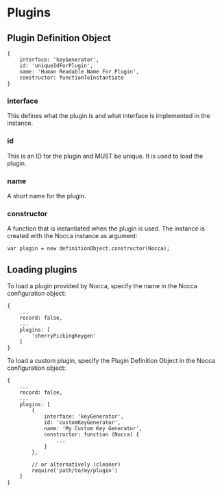 # Plugins

## Plugin Definition Object

    {
        interface: 'keyGenerator',
        id: 'uniqueIdForPlugin',
        name: 'Human Readable Name For Plugin',
        constructor: functionToInstantiate
    }
    
### interface

This defines what the plugin is and what interface is implemented in the instance.

### id

This is an ID for the plugin and MUST be unique. It is used to load the plugin.

### name

A short name for the plugin. 

### constructor

A function that is instantiated when the plugin is used. The instance is created with 
the Nocca instance as argument:

    var plugin = new definitionObject.constructor(Nocca);
    
## Loading plugins

To load a plugin provided by Nocca, specify the name in the Nocca configuration object:

    {
        ...
        record: false,
        ...
        plugins: [
            'cherryPickingKeygen'
        ]
    }

To load a custom plugin, specify the Plugin Definition Object in the Nocca configuration object:

    {
        ...
        record: false,
        ...
        plugins: [
            {
                interface: 'keyGenerator',
                id: 'customKeyGenerator',
                name: 'My Custom Key Generator',
                constructor: function (Nocca) {
                    ...
                }
            },
            
            // or alternatively (cleaner)
            require('path/to/my/plugin')
        ]
    }
    
